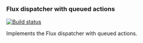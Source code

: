 ### Flux dispatcher with queued actions

[![Build status][travis-img]][travis-url]

Implements the Flux dispatcher with queued actions.

[travis-img]: https://travis-ci.org/maximus8891/flux-dispatcher-queue.svg
[travis-url]: https://travis-ci.org/maximus8891/flux-dispatcher-queue